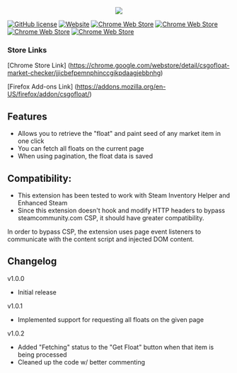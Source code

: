 <p align="center">
  <a href="https://csgofloat.com/">
    <img src="http://i.imgur.com/dzGQk7W.png"/>
  </a>
</p>

[![GitHub license](https://img.shields.io/badge/license-MIT-blue.svg)](https://raw.githubusercontent.com/Step7750/CSGOFloat/LICENSE)
[![Website](https://img.shields.io/website-up-down-green-red/https/csgofloat.com.svg)](https://csgofloat.com)
[![Chrome Web Store](https://img.shields.io/chrome-web-store/d/jjicbefpemnphinccgikpdaagjebbnhg.svg)](https://chrome.google.com/webstore/detail/csgofloat-market-checker/jjicbefpemnphinccgikpdaagjebbnhg)
[![Chrome Web Store](https://img.shields.io/chrome-web-store/stars/jjicbefpemnphinccgikpdaagjebbnhg.svg)](https://chrome.google.com/webstore/detail/csgofloat-market-checker/jjicbefpemnphinccgikpdaagjebbnhg)
[![Chrome Web Store](https://img.shields.io/chrome-web-store/rating-count/jjicbefpemnphinccgikpdaagjebbnhg.svg)](https://chrome.google.com/webstore/detail/csgofloat-market-checker/jjicbefpemnphinccgikpdaagjebbnhg)
[![Chrome Web Store](https://img.shields.io/chrome-web-store/price/jjicbefpemnphinccgikpdaagjebbnhg.svg)](https://chrome.google.com/webstore/detail/csgofloat-market-checker/jjicbefpemnphinccgikpdaagjebbnhg)


### Store Links
[Chrome Store Link] (https://chrome.google.com/webstore/detail/csgofloat-market-checker/jjicbefpemnphinccgikpdaagjebbnhg)

[Firefox Add-ons Link] (https://addons.mozilla.org/en-US/firefox/addon/csgofloat/)

## Features

* Allows you to retrieve the "float" and paint seed of any market item in one click
* You can fetch all floats on the current page
* When using pagination, the float data is saved

## Compatibility:
* This extension has been tested to work with Steam Inventory Helper and Enhanced Steam
* Since this extension doesn't hook and modify HTTP headers to bypass steamcommunity.com CSP, it should have greater compatibility.

In order to bypass CSP, the extension uses page event listeners to communicate with the content script and injected DOM content.

## Changelog

v1.0.0
* Initial release

v1.0.1
* Implemented support for requesting all floats on the given page

v1.0.2
* Added "Fetching" status to the "Get Float" button when that item is being processed
* Cleaned up the code w/ better commenting
